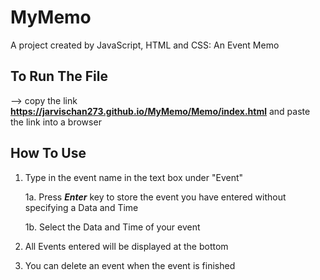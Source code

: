 # MyMemo
A project created by JavaScript, HTML and CSS: An Event Memo

## To Run The File
--> copy the link **https://jarvischan273.github.io/MyMemo/Memo/index.html** and paste the link into a browser

## How To Use

1. Type in the event name in the text box under "Event" 

	1a. Press **_Enter_** key to store the event you have entered without specifying a Data and Time
	
	1b. Select the Data and Time of your event
	
2. All Events entered will be displayed at the bottom
3. You can delete an event when the event is finished 

  
  




